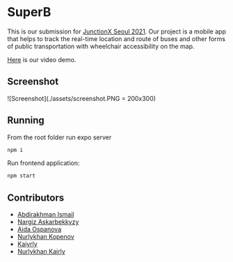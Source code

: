 # SuperB
This is our submission for [JunctionX Seoul 2021](https://junctionx-seoul-2021.oopy.io/). Our project is a mobile app that helps to track the real-time location and route of buses and other forms of public transportation with wheelchair accessibility on the map. 

[Here]() is our video demo.

## Screenshot
![Screenshot](./assets/screenshot.PNG = 200x300)

## Running

From the root folder run expo server

```sh
npm i
```

Run frontend application:
```sh
npm start
```

## Contributors

- [Abdirakhman Ismail](https://github.com/abdirakhman)
- [Nargiz Askarbekkyzy](https://github.com/nargizas)
- [Aida Ospanova](https://github.com/Ospanova)
- [Nurlykhan Kopenov](https://github.com/IamNoPro)
- [Kaiyrly](https://github.com/Kaiyrly)
- [Nurlykhan Kairly](https://github.com/NurlykhanKairly)
